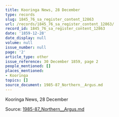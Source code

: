 ```yaml
---
title: Kooringa News, 28 December
type: records
slug: 1845_76_sa_register_content_12863
url: /records/1845_76_sa_register_content_12863/
record_id: 1845_76_sa_register_content_12863
date: '1859-12-28'
date_display: null
volume: null
issue_number: null
page: '2'
article_type: other
issue_reference: 30 December 1859, page 2
people_mentioned: []
places_mentioned:
- Kooringa
topics: []
source_document: 1985-87_Northern__Argus.md
---
```


Kooringa News, 28 December

Source: [1985-87_Northern__Argus.md](/downloads/markdown/1985-87_Northern__Argus.md)
